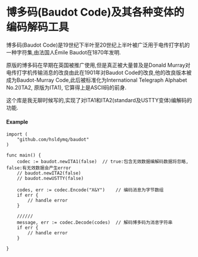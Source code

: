# 博多码(Baudot Code)及其各种变体的编码解码工具

博多码(Baudot Code)是19世纪下半叶至20世纪上半叶被广泛用于电传打字机的一种字符集,由法国人Émile Baudot在1870年发明.

原版的博多码在早期在英国被推广使用,但是真正被大量普及是Donald Murray对电传打字机传输消息的改良由此在1901年对Baudot Code的改良,他的改良版本被成为Baudot-Murray Code,此后被标准化为International Telegraph Alphabet No.2(ITA2, 原版为ITA1), 它算得上是ASCII码的前身.

这个库是我无聊时候写的,实现了对ITA1和ITA2(standard及USTTY变体)编解码的功能.

#### Example

```golang
import (
    "github.com/hsldymq/baudot"
)

func main() {
    codec := baudot.newITA1(false)  // true:包含无效数据编解码数据将忽略, false:有无效数据会产生error
    // baudot.newITA2(false)
    // baudot.newUSTTY(false)

    codes, err := codec.Encode("X&Y")    // 编码消息为字节数组
    if err {
        // handle error
    }

    //////
    message, err := codec.Decode(codes)  // 解码博多码为消息字符串
    if err {
        // handle error
    }

}
```
